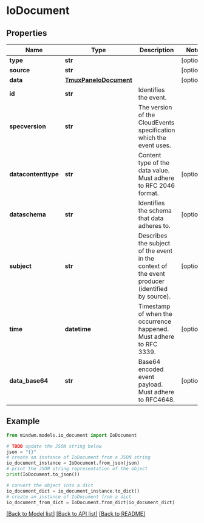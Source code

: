 # IoDocument


## Properties

Name | Type | Description | Notes
------------ | ------------- | ------------- | -------------
**type** | **str** |  | [optional] 
**source** | **str** |  | [optional] 
**data** | [**TmuxPaneIoDocument**](TmuxPaneIoDocument.md) |  | [optional] 
**id** | **str** | Identifies the event. | 
**specversion** | **str** | The version of the CloudEvents specification which the event uses. | 
**datacontenttype** | **str** | Content type of the data value. Must adhere to RFC 2046 format. | [optional] 
**dataschema** | **str** | Identifies the schema that data adheres to. | [optional] 
**subject** | **str** | Describes the subject of the event in the context of the event producer (identified by source). | [optional] 
**time** | **datetime** | Timestamp of when the occurrence happened. Must adhere to RFC 3339. | [optional] 
**data_base64** | **str** | Base64 encoded event payload. Must adhere to RFC4648. | [optional] 

## Example

```python
from mindwm.models.io_document import IoDocument

# TODO update the JSON string below
json = "{}"
# create an instance of IoDocument from a JSON string
io_document_instance = IoDocument.from_json(json)
# print the JSON string representation of the object
print(IoDocument.to_json())

# convert the object into a dict
io_document_dict = io_document_instance.to_dict()
# create an instance of IoDocument from a dict
io_document_from_dict = IoDocument.from_dict(io_document_dict)
```
[[Back to Model list]](../README.md#documentation-for-models) [[Back to API list]](../README.md#documentation-for-api-endpoints) [[Back to README]](../README.md)


